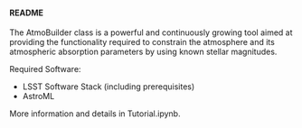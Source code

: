 #### README ####

The AtmoBuilder class is a powerful and continuously growing tool aimed at providing the functionality required to constrain the atmosphere and its atmospheric absorption parameters by using known stellar magnitudes. 

Required Software:
  - LSST Software Stack (including prerequisites)
  - AstroML
  
More information and details in Tutorial.ipynb.
